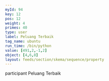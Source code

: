 ```yaml
---
myId: 94
key: 12
pos: 12
weight: 4
primes: 40
type: user
label: Peluang Terbaik
tag_name: ubuntu
run_time: /bin/python
value: [491,2,-1,2]
object: [4,6,8]
layout: feeds/section/skema/sequence/property
---
```

participant Peluang Terbaik

